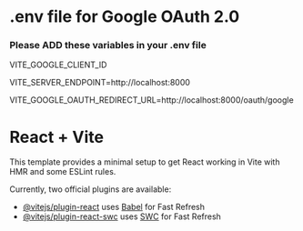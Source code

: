 # .env file for Google OAuth 2.0

### Please ADD these variables in your .env file 

VITE_GOOGLE_CLIENT_ID



VITE_SERVER_ENDPOINT=http://localhost:8000


VITE_GOOGLE_OAUTH_REDIRECT_URL=http://localhost:8000/oauth/google


# React + Vite

This template provides a minimal setup to get React working in Vite with HMR and some ESLint rules.

Currently, two official plugins are available:

- [@vitejs/plugin-react](https://github.com/vitejs/vite-plugin-react/blob/main/packages/plugin-react/README.md) uses [Babel](https://babeljs.io/) for Fast Refresh
- [@vitejs/plugin-react-swc](https://github.com/vitejs/vite-plugin-react-swc) uses [SWC](https://swc.rs/) for Fast Refresh
